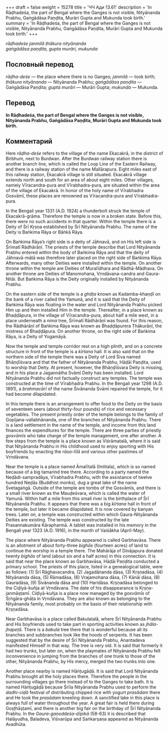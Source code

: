 +++
draft = false
weight = 15278
title = 'ЧЧ Ади 13.61'
description = 'In Rāḍhadeśa, the part of Bengal where the Ganges is not visible, Nityānanda Prabhu, Gaṅgādāsa Paṇḍita, Murāri Gupta and Mukunda took birth.'
summary = 'In Rāḍhadeśa, the part of Bengal where the Ganges is not visible, Nityānanda Prabhu, Gaṅgādāsa Paṇḍita, Murāri Gupta and Mukunda took birth.'
+++

_rāḍhadeśe janmilā ṭhākura nityānanda  
gaṅgādāsa paṇḍita, gupta murāri, mukunda_

## Пословный перевод

_rāḍha_\-_deśe_ — the place where there is no Ganges; _janmilā_ — took birth; _ṭhākura_ _nityānanda_ — Nityānanda Prabhu; _gaṅgādāsa_ _paṇḍita_ — Gaṅgādāsa Paṇḍita; _gupta_ _murāri_ — Murāri Gupta; _mukunda_ — Mukunda.

## Перевод

**In Rāḍhadeśa, the part of Bengal where the Ganges is not visible, Nityānanda Prabhu, Gaṅgādāsa Paṇḍita, Murāri Gupta and Mukunda took birth.**

## Комментарий

Here _rāḍha-deśe_ refers to the village of the name Ekacakrā, in the district of Birbhum, next to Burdwan. After the Burdwan railway station there is another branch line, which is called the Loop Line of the Eastern Railway, and there is a railway station of the name Mallārapura. Eight miles east of this railway station, Ekacakrā village is still situated. Ekacakrā village extends north and south for an area of about eight miles. Other villages, namely Vīracandra-pura and Vīrabhadra-pura, are situated within the area of the village of Ekacakrā. In honor of the holy name of Vīrabhadra Gosvāmī, these places are renowned as Vīracandra-pura and Vīrabhadra-pura.

In the Bengali year 1331 (A.D. 1924) a thunderbolt struck the temple of Ekacakrā-grāma. Therefore the temple is now in a broken state. Before this, there were no such accidents in that quarter. Within the temple there is a Deity of Śrī Kṛṣṇa established by Śrī Nityānanda Prabhu. The name of the Deity is Baṅkima Rāya or Bāṅkā Rāya.

On Baṅkima Rāya’s right side is a deity of Jāhnavā, and on His left side is Śrīmatī Rādhārāṇī. The priests of the temple describe that Lord Nityānanda Prabhu entered within the body of Baṅkima Rāya and that the deity of Jāhnavā-mātā was therefore later placed on the right side of Baṅkima Rāya. Afterwards, many other Deities were installed within the temple. On another throne within the temple are Deities of Muralīdhara and Rādhā-Mādhava. On another throne are Deities of Manomohana, Vṛndāvana-candra and Gaura-Nitāi. But Baṅkima Rāya is the Deity originally installed by Nityānanda Prabhu.

On the eastern side of the temple is a _ghāṭa_ known as Kadamba-khaṇḍī on the bank of a river called the Yamunā, and it is said that the Deity of Baṅkima Rāya was floating in the water and Lord Nityānanda Prabhu picked Him up and then installed Him in the temple. Thereafter, in a place known as Bhaḍḍāpura, in the village of Vīracandra-pura, about half a mile west, in a place underneath a _nima_ tree, Śrīmatī Rādhārāṇī was found. For this reason, the Rādhārāṇī of Baṅkima Rāya was known as Bhaḍḍāpurera Ṭhākurāṇī, the mistress of Bhaḍḍāpura. On another throne, on the right side of Baṅkima Rāya, is a Deity of Yogamāyā.

Now the temple and temple corridor rest on a high plinth, and on a concrete structure in front of the temple is a _kīrtana_ hall. It is also said that on the northern side of the temple there was a Deity of Lord Śiva named Bhāṇḍīśvara and that the father of Nityānanda Prabhu, Hāḍāi Paṇḍita, used to worship that Deity. At present, however, the Bhāṇḍīśvara Deity is missing, and in his place a Jagannātha Svāmī Deity has been installed. Lord Nityānanda Prabhu did not factually construct any temples. The temple was constructed at the time of Vīrabhadra Prabhu. In the Bengali year 1298 (A.D. 1891), a _brahmacārī_ of the name Śivānanda Svāmī repaired the temple, for it had become dilapidated.

In this temple there is an arrangement to offer food to the Deity on the basis of seventeen seers (about thirty-four pounds) of rice and necessary vegetables. The present priestly order of the temple belongs to the family of Gopījana-vallabhānanda, one of the branches of Nityānanda Prabhu. There is a land settlement in the name of the temple, and income from this land finances the expenditures for the temple. There are three parties of priestly _gosvāmīs_ who take charge of the temple management, one after another. A few steps from the temple is a place known as Viśrāmatalā, where it is said that Nityānanda Prabhu in His childhood used to enjoy sporting with His boyfriends by enacting the _rāsa-līlā_ and various other pastimes of Vṛndāvana.

Near the temple is a place named Āmalītalā (Imlitala), which is so named because of a big tamarind tree there. According to a party named the Neḍādi-sampradāya, Vīrabhadra Prabhu, with the assistance of twelve hundred Neḍās (Buddhist monks), dug a great lake of the name Śvetagaṅgā. Outside of the temple are tombs of the Gosvāmīs, and there is a small river known as the Mauḍeśvara, which is called the water of Yamunā. Within half a mile from this small river is the birthplace of Śrī Nityānanda Prabhu. It appears that there was a big _kīrtana_ hall in front of the temple, but later it became dilapidated. It is now covered by banyan trees. Later on, a temple was constructed within which Gaura-Nityānanda Deities are existing. The temple was constructed by the late Prasannakumāra Kārapharmā. A tablet was installed in his memory in the Bengali year 1323 (A.D. 1916), in the month of Vaiśākha (April-May).

The place where Nityānanda Prabhu appeared is called Garbhavāsa. There is an allotment of about forty-three _bighās_ (fourteen acres) of land to continue the worship in a temple there. The Mahārāja of Dinājapura donated twenty _bighās_ of land (about six and a half acres) in this connection. It is said that near the place known as Garbhavāsa, Hāḍāi Paṇḍita conducted a primary school. The priests of this place, listed in a genealogical table, were as follows: (1) Śrī Rāghavacandra, (2) Jagadānanda dāsa, (3) Kṛṣṇadāsa, (4) Nityānanda dāsa, (5) Rāmadāsa, (6) Vrajamohana dāsa, (7) Kānāi dāsa, (8) Gauradāsa, (9) Śivānanda dāsa and (10) Haridāsa. Kṛṣṇadāsa belonged to the Ciḍiyā-kuñja at Vṛndāvana. The date of his disappearance is Kṛṣṇa-janmāṣṭamī. Ciḍiyā-kuñja is a place now managed by the _gosvāmīs_ of Śṛṅgāra-ghāṭa in Vṛndāvana. They are also known as belonging to the Nityānanda family, most probably on the basis of their relationship with Kṛṣṇadāsa.

Near Garbhavāsa is a place called Bakulatalā, where Śrī Nityānanda Prabhu and His boyfriends used to take part in sporting activities known as _jhāla-jhapeṭā._ There is a _bakula_ tree there that is wonderful because all its branches and subbranches look like the hoods of serpents. It has been suggested that by the desire of Śrī Nityānanda Prabhu, Anantadeva manifested Himself in that way. The tree is very old. It is said that formerly it had two trunks, but later on, when the playmates of Nityānanda Prabhu felt inconvenience in jumping from the branches of one trunk to those of the other, Nityānanda Prabhu, by His mercy, merged the two trunks into one.

Another place nearby is named Hāṅṭugāḍā. It is said that Lord Nityānanda Prabhu brought all the holy places there. Therefore the people in the surrounding villages go there instead of to the Ganges to take bath. It is named Hāṅṭugāḍā because Śrīla Nityānanda Prabhu used to perform the _dadhi-ciḍā_ festival of distributing chipped rice with yogurt _prasādam_ there and He took the _prasādam_ kneeling down. A sanctified lake in this place is always full of water throughout the year. A great fair is held there during Goṣṭhāṣṭamī, and there is another big fair on the birthday of Śrī Nityānanda Prabhu. In the _Gaura-gaṇoddeśa-dīpikā_ (58-63) it is described that Halāyudha, Baladeva, Viśvarūpa and Saṅkarṣaṇa appeared as Nityānanda Avadhūta.
